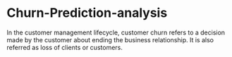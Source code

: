 # Churn-Prediction-analysis
In the customer management lifecycle, customer churn refers to a decision made by the customer about ending the business relationship. It is also referred as loss of clients or customers.
